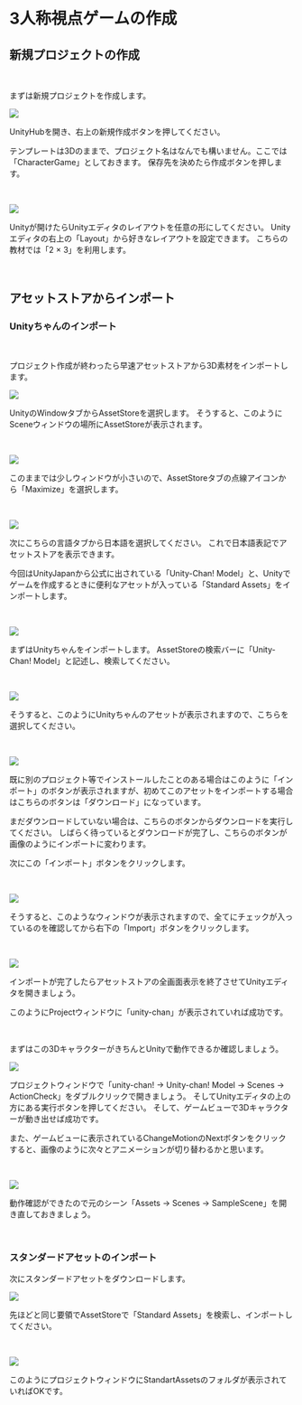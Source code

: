 # 3人称視点ゲームの作成

## 新規プロジェクトの作成

<br>

まずは新規プロジェクトを作成します。

![](img/image1-1.png)

UnityHubを開き、右上の新規作成ボタンを押してください。

テンプレートは3Dのままで、プロジェクト名はなんでも構いません。ここでは「CharacterGame」としておきます。
保存先を決めたら作成ボタンを押します。

<br>

![](img/image1-2.png)

Unityが開けたらUnityエディタのレイアウトを任意の形にしてください。
Unityエディタの右上の「Layout」から好きなレイアウトを設定できます。
こちらの教材では「2 × 3」を利用します。

<br>

## アセットストアからインポート

### Unityちゃんのインポート

<br>

プロジェクト作成が終わったら早速アセットストアから3D素材をインポートします。

![](img/image1-3.png)

UnityのWindowタブからAssetStoreを選択します。
そうすると、このようにSceneウィンドウの場所にAssetStoreが表示されます。

<br>

![](img/image1-4.png)

このままでは少しウィンドウが小さいので、AssetStoreタブの点線アイコンから「Maximize」を選択します。

<br>

![](img/image1-5.png)

次にこちらの言語タブから日本語を選択してください。
これで日本語表記でアセットストアを表示できます。

今回はUnityJapanから公式に出されている「Unity-Chan! Model」と、Unityでゲームを作成するときに便利なアセットが入っている「Standard Assets」をインポートします。

<br>

![](img/image1-6.png)

まずはUnityちゃんをインポートします。
AssetStoreの検索バーに「Unity-Chan! Model」と記述し、検索してください。

<br>

![](img/image1-7.png)

そうすると、このようにUnityちゃんのアセットが表示されますので、こちらを選択してください。

<br>

![](img/image1-8.png)

既に別のプロジェクト等でインストールしたことのある場合はこのように「インポート」のボタンが表示されますが、初めてこのアセットをインポートする場合はこちらのボタンは「ダウンロード」になっています。

まだダウンロードしていない場合は、こちらのボタンからダウンロードを実行してください。
しばらく待っているとダウンロードが完了し、こちらのボタンが画像のようにインポートに変わります。

次にこの「インポート」ボタンをクリックします。

<br>

![](img/image1-9.png)

そうすると、このようなウィンドウが表示されますので、全てにチェックが入っているのを確認してから右下の「Import」ボタンをクリックします。

<br>

![](img/image1-10.png)

インポートが完了したらアセットストアの全画面表示を終了させてUnityエディタを開きましょう。

このようにProjectウィンドウに「unity-chan」が表示されていれば成功です。

<br>

まずはこの3DキャラクターがきちんとUnityで動作できるか確認しましょう。

![](img/image1-11.gif)

プロジェクトウィンドウで「unity-chan! -> Unity-chan! Model -> Scenes -> ActionCheck」をダブルクリックで開きましょう。
そしてUnityエディタの上の方にある実行ボタンを押してください。
そして、ゲームビューで3Dキャラクターが動き出せば成功です。

また、ゲームビューに表示されているChangeMotionのNextボタンをクリックすると、画像のように次々とアニメーションが切り替わるかと思います。


<br>

![](img/image1-12.gif)

動作確認ができたので元のシーン「Assets -> Scenes -> SampleScene」を開き直しておきましょう。

<br>

### スタンダードアセットのインポート

次にスタンダードアセットをダウンロードします。

![](img/image1-13.png)

先ほどと同じ要領でAssetStoreで「Standard Assets」を検索し、インポートしてください。

<br>

![](img/image1-14.png)

このようにプロジェクトウィンドウにStandartAssetsのフォルダが表示されていればOKです。
